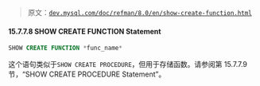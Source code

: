 > 原文：[`dev.mysql.com/doc/refman/8.0/en/show-create-function.html`](https://dev.mysql.com/doc/refman/8.0/en/show-create-function.html)

#### 15.7.7.8 SHOW CREATE FUNCTION Statement

```sql
SHOW CREATE FUNCTION *func_name*
```

这个语句类似于`SHOW CREATE PROCEDURE`，但用于存储函数。请参阅第 15.7.7.9 节，“SHOW CREATE PROCEDURE Statement”。
